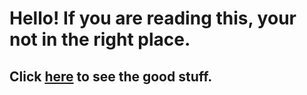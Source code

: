 # Hello! If you are reading this, your not in the right place.

## Click [here](https://glitching-world.github.io/) to see the good stuff.
